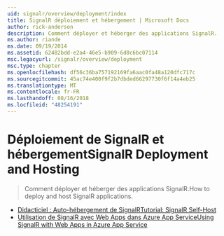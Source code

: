 ```yaml
---
uid: signalr/overview/deployment/index
title: SignalR déploiement et hébergement | Microsoft Docs
author: rick-anderson
description: Comment déployer et héberger des applications SignalR.
ms.author: riande
ms.date: 09/19/2014
ms.assetid: 62482bdd-e2a4-46e5-b909-6d0c6bc07114
msc.legacyurl: /signalr/overview/deployment
msc.type: chapter
ms.openlocfilehash: df56c36ba757192169fa6aac0fa48a120dfc717c
ms.sourcegitcommit: 45ac74e400f9f2b7dbded66297730f6f14a4eb25
ms.translationtype: MT
ms.contentlocale: fr-FR
ms.lasthandoff: 08/16/2018
ms.locfileid: "48254191"
---
```

<a name="signalr-deployment-and-hosting"></a><span data-ttu-id="38bba-103">Déploiement de SignalR et hébergement</span><span class="sxs-lookup"><span data-stu-id="38bba-103">SignalR Deployment and Hosting</span></span>
====================
> <span data-ttu-id="38bba-104">Comment déployer et héberger des applications SignalR.</span><span class="sxs-lookup"><span data-stu-id="38bba-104">How to deploy and host SignalR applications.</span></span>


- [<span data-ttu-id="38bba-105">Didacticiel : Auto-hébergement de SignalR</span><span class="sxs-lookup"><span data-stu-id="38bba-105">Tutorial: SignalR Self-Host</span></span>](tutorial-signalr-self-host.md)
- [<span data-ttu-id="38bba-106">Utilisation de SignalR avec Web Apps dans Azure App Service</span><span class="sxs-lookup"><span data-stu-id="38bba-106">Using SignalR with Web Apps in Azure App Service</span></span>](using-signalr-with-azure-web-sites.md)
